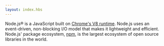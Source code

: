 ```yaml
---
layout: index.hbs
---
```


Node.js® is a JavaScript built on [Chrome's V8 runtime](http://code.google.com/p/v8/). Node.js
uses an event-driven, non-blocking I/O model that makes it
lightweight and efficient. Node.js' package ecosystem, [npm](https://www.npmjs.com/), is the largest ecosystem of open
source libraries in the world.
